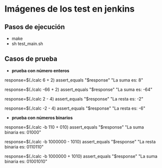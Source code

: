 # Imágenes de los test en jenkins

## Pasos de ejecución
- make
- sh test_main.sh

## Casos de prueba

- **prueba con número enteros** 

response=$(./calc 6 + 2)
assert_equals "$response" "La suma es: 8"

response=$(./calc -66 + 2)
assert_equals "$response" "La suma es: -64"

response=$(./calc 2 - 4)
assert_equals "$response" "La resta es: -2"

response=$(./calc -2 - 4)
assert_equals "$response" "La resta es: -6"

- **prueba con números binarios** 

response=$(./calc -b 110 + 010)
assert_equals "$response" "La suma binaria es: 01000"

response=$(./calc -b 1000000 - 1010)
assert_equals "$response" "La resta binaria es: 0110110"

response=$(./calc -b 1000000 + 1010)
assert_equals "$response" "La suma binaria es: 01001010"
